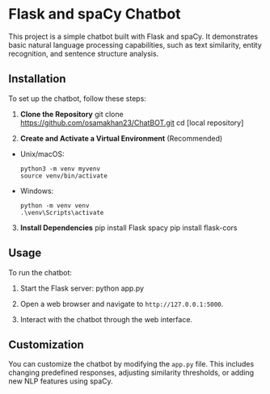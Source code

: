 # Flask and spaCy Chatbot

This project is a simple chatbot built with Flask and spaCy. It demonstrates basic natural language processing capabilities, such as text similarity, entity recognition, and sentence structure analysis.

## Installation

To set up the chatbot, follow these steps:

1. **Clone the Repository**
git clone https://github.com/osamakhan23/ChatBOT.git
cd [local repository]


2. **Create and Activate a Virtual Environment** (Recommended)
- Unix/macOS:
  ```
  python3 -m venv myvenv
  source venv/bin/activate
  ```
- Windows:
  ```
  python -m venv venv
  .\venv\Scripts\activate
  ```

3. **Install Dependencies**
pip install Flask spacy
pip install flask-cors


## Usage

To run the chatbot:

1. Start the Flask server:
python app.py


2. Open a web browser and navigate to `http://127.0.0.1:5000`.

3. Interact with the chatbot through the web interface.

## Customization

You can customize the chatbot by modifying the `app.py` file. This includes changing predefined responses, adjusting similarity thresholds, or adding new NLP features using spaCy.